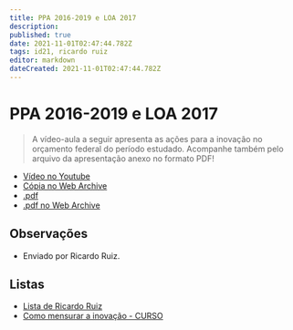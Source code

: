 ```yaml
---
title: PPA 2016-2019 e LOA 2017
description: 
published: true
date: 2021-11-01T02:47:44.782Z
tags: id21, ricardo ruiz
editor: markdown
dateCreated: 2021-11-01T02:47:44.782Z
---
```


# PPA 2016-2019 e LOA 2017

> A vídeo-aula a seguir apresenta as ações para a inovação no orçamento federal do período estudado. Acompanhe também pelo arquivo da apresentação anexo no formato PDF!

 - [Vídeo no Youtube](https://www.youtube.com/watch?v=0LUsp7D3NMU)
 - [Cópia no Web Archive](https://web.archive.org/web/20211026233149/https://www.youtube.com/watch?v=0LUsp7D3NMU)
 - [.pdf](https://github.com/fonte-wiki/prototipando/raw/master/contribuicoes/ricardo-ruiz/como-mensurar-a-inovacao/ppa_loa.pdf)
 - [.pdf no Web Archive](https://ia601402.us.archive.org/15/items/ppa_loa/ppa_loa.pdf)
 

## Observações

- Enviado por Ricardo Ruiz.

## Listas

- [Lista de Ricardo Ruiz](/listas/ricardo-ruiz)
- [Como mensurar a inovação - CURSO](/recursos/como-mensurar-a-inovacao-curso)